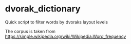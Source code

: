 # dvorak_dictionary
Quick script to filter words by dvoraks layout levels

The corpus is taken from https://simple.wikipedia.org/wiki/Wikipedia:Word_frequency
